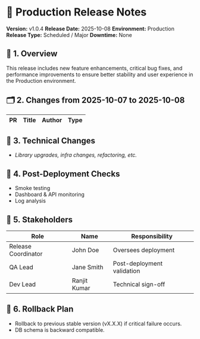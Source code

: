 # 🚀 Production Release Notes
**Version:** v1.0.4
**Release Date:** 2025-10-08
**Environment:** Production
**Release Type:** Scheduled / Major
**Downtime:** None

## 🧭 1. Overview
This release includes new feature enhancements, critical bug fixes, and performance improvements to ensure better stability and user experience in the Production environment.

## 🗂️ 2. Changes from 2025-10-07 to 2025-10-08
| PR | Title | Author | Type |
|----|-------|--------|------|

## 🧱 3. Technical Changes
- _Library upgrades, infra changes, refactoring, etc._

## 🧪 4. Post-Deployment Checks
- Smoke testing
- Dashboard & API monitoring
- Log analysis

## 🧍 5. Stakeholders
| Role | Name | Responsibility |
|------|------|----------------|
| Release Coordinator | John Doe | Oversees deployment |
| QA Lead | Jane Smith | Post-deployment validation |
| Dev Lead | Ranjit Kumar | Technical sign-off |

## 📝 6. Rollback Plan
- Rollback to previous stable version (vX.X.X) if critical failure occurs.
- DB schema is backward compatible.

